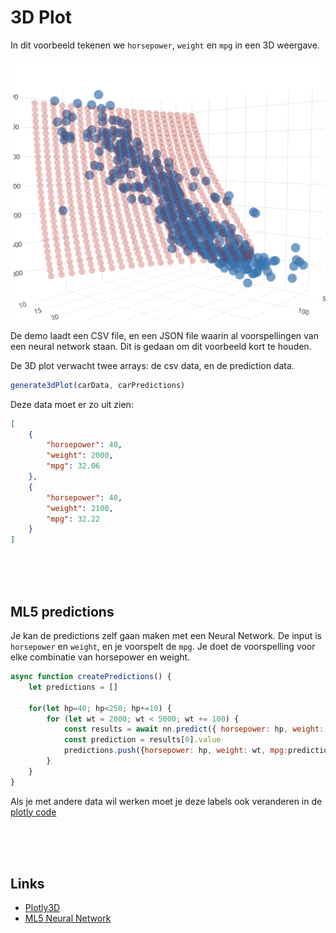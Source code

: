 # 3D Plot

In dit voorbeeld tekenen we `horsepower`, `weight` en `mpg` in een 3D weergave. 

![plot3d](../../images/plot3d.png)

De demo laadt een CSV file, en een JSON file waarin al voorspellingen van een neural network staan. Dit is gedaan om dit voorbeeld kort te houden. 

De 3D plot verwacht twee arrays: de csv data, en de prediction data. 

```javascript
generate3dPlot(carData, carPredictions)
```

Deze data moet er zo uit zien:

```json
[
    {
        "horsepower": 40,
        "weight": 2000,
        "mpg": 32.06
    },
    {
        "horsepower": 40,
        "weight": 2100,
        "mpg": 32.22
    }
]
```

<br>
<br>
<br>

## ML5 predictions

Je kan de predictions zelf gaan maken met een Neural Network. De input is `horsepower` en `weight`, en je voorspelt de `mpg`. Je doet de voorspelling voor elke combinatie van horsepower en weight.

```javascript
async function createPredictions() {
    let predictions = []

    for(let hp=40; hp<250; hp+=10) {
        for (let wt = 2000; wt < 5000; wt += 100) {
            const results = await nn.predict({ horsepower: hp, weight: wt })
            const prediction = results[0].value
            predictions.push({horsepower: hp, weight: wt, mpg:prediction})
        }
    }
}
```

Als je met andere data wil werken moet je deze labels ook veranderen in de [plotly code](./libraries/scatterplot.js)

<br>
<br>
<br>

## Links

- [Plotly3D](https://plotly.com/javascript/reference/scatter3d/)
- [ML5 Neural Network](https://learn.ml5js.org/#/reference/neural-network)